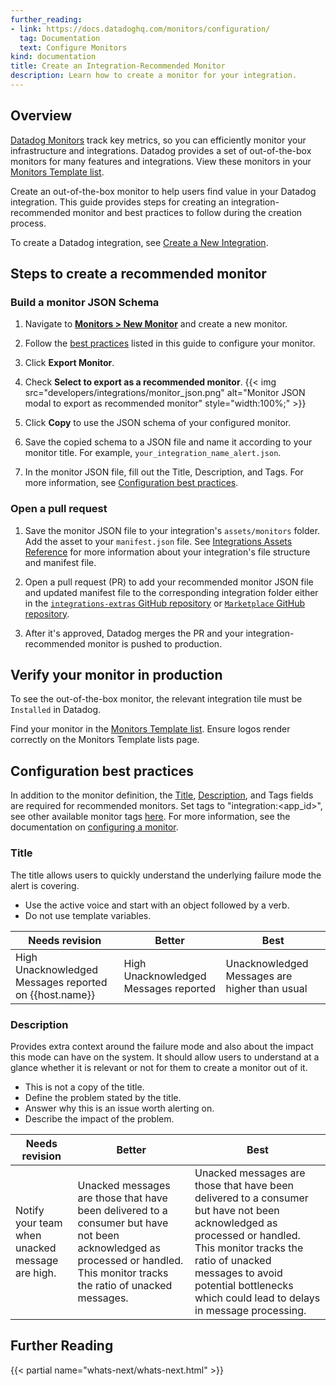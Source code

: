 ```yaml
---
further_reading:
- link: https://docs.datadoghq.com/monitors/configuration/
  tag: Documentation
  text: Configure Monitors
kind: documentation
title: Create an Integration-Recommended Monitor
description: Learn how to create a monitor for your integration.
---
```

## Overview

[Datadog Monitors][1] track key metrics, so you can efficiently monitor your infrastructure and integrations. Datadog provides a set of out-of-the-box monitors for many features and integrations. View these monitors in your [Monitors Template list][2].

Create an out-of-the-box monitor to help users find value in your Datadog integration. This guide provides steps for creating an integration-recommended monitor and best practices to follow during the creation process.

To create a Datadog integration, see [Create a New Integration][3].

## Steps to create a recommended monitor
### Build a monitor JSON Schema

1. Navigate to **[Monitors > New Monitor][4]** and create a new monitor.

2. Follow the [best practices](#configuration-best-practices) listed in this guide to configure your monitor.
 
3. Click **Export Monitor**.

4. Check **Select to export as a recommended monitor**.
    {{< img src="developers/integrations/monitor_json.png" alt="Monitor JSON modal to export as recommended monitor" style="width:100%;" >}}

5. Click **Copy** to use the JSON schema of your configured monitor.

6. Save the copied schema to a JSON file and name it according to your monitor title. For example, `your_integration_name_alert.json`.

7. In the monitor JSON file, fill out the Title, Description, and Tags. For more information, see [Configuration best practices](#configuration-best-practices). 

### Open a pull request

1. Save the monitor JSON file to your integration's `assets/monitors` folder. Add the asset to your `manifest.json` file. See [Integrations Assets Reference][5] for more information about your integration's file structure and manifest file.

2. Open a pull request (PR) to add your recommended monitor JSON file and updated manifest file to the corresponding integration folder either in the [`integrations-extras` GitHub repository][6] or [`Marketplace` GitHub repository][9]. 

3. After it's approved, Datadog merges the PR and your integration-recommended monitor is pushed to production.

## Verify your monitor in production

To see the out-of-the-box monitor, the relevant integration tile must be `Installed` in Datadog. 

Find your monitor in the [Monitors Template list][2]. Ensure logos render correctly on the Monitors Template lists page.

## Configuration best practices

In addition to the monitor definition, the [Title](#title), [Description](#description), and Tags fields are required for recommended monitors. Set tags to "integration:<app_id>", see other available monitor tags [here][8]. For more information, see the documentation on [configuring a monitor][7].

### Title

The title allows users to quickly understand the underlying failure mode the alert is covering.
- Use the active voice and start with an object followed by a verb. 
- Do not use template variables.

| Needs revision                                       | Better                                 | Best                                        |
| -----------                                          | -----------                            | -----------                                 |
|High Unacknowledged Messages reported on {{host.name}}| High Unacknowledged Messages reported  |Unacknowledged Messages are higher than usual|

### Description

Provides extra context around the failure mode and also about the impact this mode can have on the system. It should allow users to understand at a glance whether it is relevant or not for them to create a monitor out of it.

- This is not a copy of the title. 
- Define the problem stated by the title.
- Answer why this is an issue worth alerting on.
- Describe the impact of the problem.

| Needs revision                                         | Better                                       | Best                                    |
| -----------                                          | -----------                                  | -----------                             |
|Notify your team when unacked message are high. | Unacked messages are those that have been delivered to a consumer but have not been acknowledged as processed or handled. This monitor tracks the ratio of unacked messages.|Unacked messages are those that have been delivered to a consumer but have not been acknowledged as processed or handled. This monitor tracks the ratio of unacked messages to avoid potential bottlenecks which could lead to delays in message processing.| 

## Further Reading

{{< partial name="whats-next/whats-next.html" >}}

[1]: https://docs.datadoghq.com/monitors/
[2]: https://app.datadoghq.com/monitors/recommended
[3]: https://docs.datadoghq.com/developers/integrations/agent_integration/
[4]: https://app.datadoghq.com/monitors/create
[5]: https://docs.datadoghq.com/developers/integrations/check_references/#manifest-file
[6]: https://github.com/DataDog/integrations-extras
[7]: https://docs.datadoghq.com/monitors/configuration/
[8]: https://docs.datadoghq.com/monitors/manage/#monitor-tags
[9]: https://github.com/DataDog/marketplace
